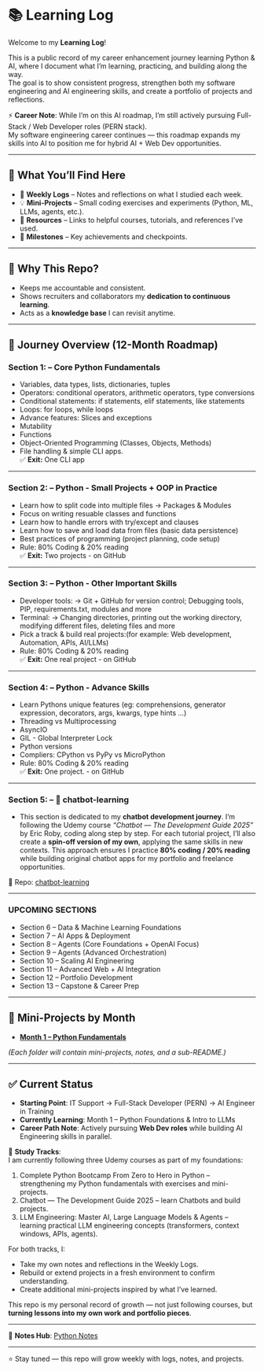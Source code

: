 # 📚 Learning Log  

Welcome to my **Learning Log**!  

This is a public record of my career enhancement journey learning Python & AI, where I document what I’m learning, practicing, and building along the way.  
The goal is to show consistent progress, strengthen both my software engineering and AI engineering skills, and create a portfolio of projects and reflections.  

⚡ **Career Note**: While I’m on this AI roadmap, I’m still actively pursuing Full-Stack / Web Developer roles (PERN stack).  
My software engineering career continues — this roadmap expands my skills into AI to position me for hybrid AI + Web Dev opportunities.  

---

## 🚀 What You’ll Find Here  

- 📝 **Weekly Logs** – Notes and reflections on what I studied each week.  
- 💡 **Mini-Projects** – Small coding exercises and experiments (Python, ML, LLMs, agents, etc.).  
- 📖 **Resources** – Links to helpful courses, tutorials, and references I’ve used.  
- 🎯 **Milestones** – Key achievements and checkpoints.  

---

## 🔎 Why This Repo?  

- Keeps me accountable and consistent.  
- Shows recruiters and collaborators my **dedication to continuous learning**.  
- Acts as a **knowledge base** I can revisit anytime.  

---

## 📆 Journey Overview (12-Month Roadmap)  

### **Section 1: – Core Python Fundamentals**  
- Variables, data types, lists, dictionaries, tuples
- Operators: conditional operators, arithmetic operators, type conversions
- Conditional statements: if statements, elif statements, like statements
- Loops: for loops, while loops
- Advance features: Slices and exceptions
- Mutability
- Functions
- Object-Oriented Programming (Classes, Objects, Methods)
- File handling & simple CLI apps.  
✅ **Exit:** One CLI app 

---
### **Section 2: – Python - Small Projects + OOP in Practice**  
- Learn how to split code into multiple files → Packages & Modules
- Focus on writing resuable classes and functions
- Learn how to handle errors with try/except and clauses
- Learn how to save and load data from files (basic data persistence)
- Best practices of programming (project planning, code setup)
- Rule: 80% Coding & 20% reading  
✅ **Exit:** Two projects - on GitHub 

---

### **Section 3: – Python - Other Important Skills**  
- Developer tools: → Git + GitHub for version control; Debugging tools, PIP, requirements.txt, modules and more
- Terminal: → Changing directories, printing out the working directory, modifying different files, deleting files and more
- Pick a track & build real projects:(for example: Web development, Automation, APIs, AI/LLMs)
- Rule: 80% Coding & 20% reading  
✅ **Exit:** One real project - on GitHub 

---

### **Section 4: – Python - Advance Skills**  
- Learn Pythons unique features (eg: comprehensions, generator expression, decorators, args, kwargs, type hints ...)
- Threading vs Multiprocessing
- AsyncIO
- GIL - Global Interpreter Lock
- Python versions
- Compliers: CPython vs PyPy vs MicroPython
- Rule: 80% Coding & 20% reading  
✅ **Exit:** One project. - on GitHub 

---

### **Section 5: – 🤖 chatbot-learning**  
- This section is dedicated to my **chatbot development journey**. I’m following the Udemy course *“Chatbot — The Development Guide 2025”* by Eric Roby, coding along step by step. For each tutorial project, I’ll also create a **spin-off version of my own**, applying the same skills in new contexts. This approach ensures I practice **80% coding / 20% reading** while building original chatbot apps for my portfolio and freelance opportunities.  

🔗 Repo: [chatbot-learning](https://github.com/patckennedy/chatbot-learning)

 ---

### **UPCOMING SECTIONS** 
- Section 6 – Data & Machine Learning Foundations
- Section 7 – AI Apps & Deployment 
- Section 8 – Agents (Core Foundations + OpenAI Focus)
- Section 9 – Agents (Advanced Orchestration)
- Section 10 – Scaling AI Engineering  
- Section 11 – Advanced Web + AI Integration 
- Section 12 – Portfolio Development  
- Section 13 – Capstone & Career Prep 

---

## 📂 Mini-Projects by Month  

- **[Month 1 – Python Fundamentals](month-01_python-llm-basics/README.md)** 

*(Each folder will contain mini-projects, notes, and a sub-README.)*  

---

## ✅ Current Status  

- **Starting Point**: IT Support → Full-Stack Developer (PERN) → AI Engineer in Training  
- **Currently Learning**: Month 1 – Python Foundations & Intro to LLMs  
- **Career Path Note**: Actively pursuing **Web Dev roles** while building AI Engineering skills in parallel.  

📖 **Study Tracks**:  
I am currently following three Udemy courses as part of my foundations:  

1. Complete Python Bootcamp From Zero to Hero in Python – strengthening my Python fundamentals with exercises and mini-projects.
2. Chatbot — The Development Guide 2025 – learn Chatbots and build projects. 
3. LLM Engineering: Master AI, Large Language Models & Agents – learning practical LLM engineering concepts (transformers, context windows, APIs, agents).  

For both tracks, I:  
- Take my own notes and reflections in the Weekly Logs.  
- Rebuild or extend projects in a fresh environment to confirm understanding.  
- Create additional mini-projects inspired by what I’ve learned.  

This repo is my personal record of growth — not just following courses, but **turning lessons into my own work and portfolio pieces**.  

---

📘 **Notes Hub**: [Python Notes](./notes/python/python-notes.md) 

---

⭐ Stay tuned — this repo will grow weekly with logs, notes, and projects.  
